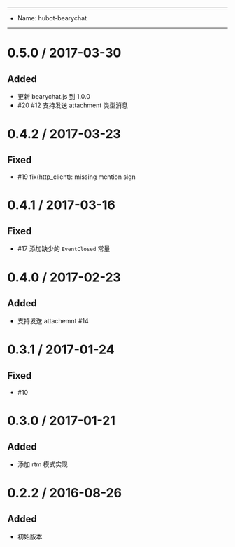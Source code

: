 ----
- Name: hubot-bearychat
----

# 0.5.0 / 2017-03-30

## Added

- 更新 bearychat.js 到 1.0.0
- #20 #12 支持发送 attachment 类型消息

# 0.4.2 / 2017-03-23

## Fixed

- #19 fix(http_client): missing mention sign

# 0.4.1 / 2017-03-16

## Fixed

- #17 添加缺少的 `EventClosed` 常量

# 0.4.0 / 2017-02-23

## Added

- 支持发送 attachemnt #14

# 0.3.1 / 2017-01-24

## Fixed

- #10

# 0.3.0 / 2017-01-21

## Added

- 添加 rtm 模式实现

# 0.2.2 / 2016-08-26

## Added

- 初始版本
